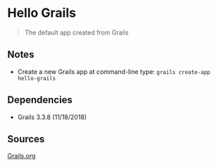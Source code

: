 # Hello Grails

> The default app created from Grails



## Notes

- Create a new Grails app at command-line type:  `grails create-app hello-grails`

## Dependencies

- Grails 3.3.8  (11/18/2018)


## Sources

[Grails.org](https://grails.org/)



